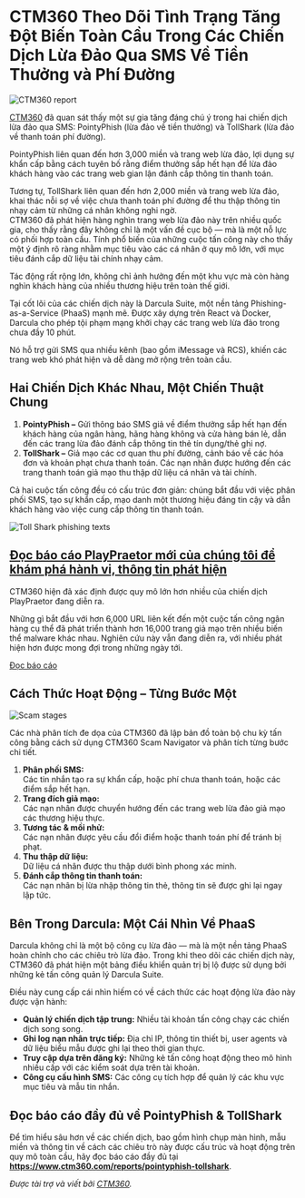 # CTM360 Theo Dõi Tình Trạng Tăng Đột Biến Toàn Cầu Trong Các Chiến Dịch Lừa Đảo Qua SMS Về Tiền Thưởng và Phí Đường

![CTM360 report](https://www.bleepstatic.com/content/posts/2025/04/16/ctm360-header.jpg)

[CTM360](http://www.ctm360.com) đã quan sát thấy một sự gia tăng đáng chú ý trong hai chiến dịch lừa đảo qua SMS: PointyPhish (lừa đảo về tiền thưởng) và TollShark (lừa đảo về thanh toán phí đường).

PointyPhish liên quan đến hơn 3,000 miền và trang web lừa đảo, lợi dụng sự khẩn cấp bằng cách tuyên bố rằng điểm thưởng sắp hết hạn để lừa đảo khách hàng vào các trang web gian lận đánh cắp thông tin thanh toán.

Tương tự, TollShark liên quan đến hơn 2,000 miền và trang web lừa đảo, khai thác nỗi sợ về việc chưa thanh toán phí đường để thu thập thông tin nhạy cảm từ những cá nhân không nghi ngờ.  
CTM360 đã phát hiện hàng nghìn trang web lừa đảo này trên nhiều quốc gia, cho thấy rằng đây không chỉ là một vấn đề cục bộ — mà là một nỗ lực có phối hợp toàn cầu. Tính phổ biến của những cuộc tấn công này cho thấy một ý định rõ ràng nhằm mục tiêu vào các cá nhân ở quy mô lớn, với mục tiêu đánh cắp dữ liệu tài chính nhạy cảm.

Tác động rất rộng lớn, không chỉ ảnh hưởng đến một khu vực mà còn hàng nghìn khách hàng của nhiều thương hiệu trên toàn thế giới.

Tại cốt lõi của các chiến dịch này là Darcula Suite, một nền tảng Phishing-as-a-Service (PhaaS) mạnh mẽ. Được xây dựng trên React và Docker, Darcula cho phép tội phạm mạng khởi chạy các trang web lừa đảo trong chưa đầy 10 phút.

Nó hỗ trợ gửi SMS qua nhiều kênh (bao gồm iMessage và RCS), khiến các trang web khó phát hiện và dễ dàng mở rộng trên toàn cầu.

## **Hai Chiến Dịch Khác Nhau, Một Chiến Thuật Chung**

1. **PointyPhish –** Gửi thông báo SMS giả về điểm thưởng sắp hết hạn đến khách hàng của ngân hàng, hãng hàng không và cửa hàng bán lẻ, dẫn đến các trang lừa đảo đánh cắp thông tin thẻ tín dụng/thẻ ghi nợ.
1. **TollShark –** Giả mạo các cơ quan thu phí đường, cảnh báo về các hóa đơn và khoản phạt chưa thanh toán. Các nạn nhân được hướng đến các trang thanh toán giả mạo thu thập dữ liệu cá nhân và tài chính.

Cả hai cuộc tấn công đều có cấu trúc đơn giản: chúng bắt đầu với việc phân phối SMS, tạo sự khẩn cấp, mạo danh một thương hiệu đáng tin cậy và dẫn khách hàng vào việc cung cấp thông tin thanh toán.

![Toll Shark phishing texts](https://www.bleepstatic.com/images/news/security/c/ctm360/ctm360-report/ctm360-phishing.jpg)

## [Đọc báo cáo PlayPraetor mới của chúng tôi để khám phá hành vi, thông tin phát hiện](https://www.ctm360.com/reports/play-masquerading-party-report?utm%5Fsource=bleepingcomputer.com&utm%5Fmedium=sidebar&utm%5Fcampaign=ctm360%5Fbleepingcomputer)

CTM360 hiện đã xác định được quy mô lớn hơn nhiều của chiến dịch PlayPraetor đang diễn ra.

Những gì bắt đầu với hơn 6,000 URL liên kết đến một cuộc tấn công ngân hàng cụ thể đã phát triển thành hơn 16,000 trang giả mạo trên nhiều biến thể malware khác nhau. Nghiên cứu này vẫn đang diễn ra, với nhiều phát hiện hơn được mong đợi trong những ngày tới.

[Đọc báo cáo](https://www.ctm360.com/reports/play-masquerading-party-report?utm%5Fsource=bleepingcomputer.com&utm%5Fmedium=sidebar&utm%5Fcampaign=ctm360%5Fbleepingcomputer)

## Cách Thức Hoạt Động – Từng Bước Một

![Scam stages](https://www.bleepstatic.com/images/news/security/c/ctm360/ctm360-report/scam-stages.png)

Các nhà phân tích đe dọa của CTM360 đã lập bản đồ toàn bộ chu kỳ tấn công bằng cách sử dụng CTM360 Scam Navigator và phân tích từng bước chi tiết.

1. **Phân phối SMS:**  
 Các tin nhắn tạo ra sự khẩn cấp, hoặc phí chưa thanh toán, hoặc các điểm sắp hết hạn.
2. **Trang đích giả mạo:**  
 Các nạn nhân được chuyển hướng đến các trang web lừa đảo giả mạo các thương hiệu thực.
3. **Tương tác & mồi nhử:**  
 Các nạn nhân được yêu cầu đổi điểm hoặc thanh toán phí để tránh bị phạt.
4. **Thu thập dữ liệu:**  
 Dữ liệu cá nhân được thu thập dưới bình phong xác minh.
5. **Đánh cắp thông tin thanh toán:**  
 Các nạn nhân bị lừa nhập thông tin thẻ, thông tin sẽ được ghi lại ngay lập tức.

## Bên Trong Darcula: Một Cái Nhìn Về PhaaS

Darcula không chỉ là một bộ công cụ lừa đảo — mà là một nền tảng PhaaS hoàn chỉnh cho các chiêu trò lừa đảo. Trong khi theo dõi các chiến dịch này, CTM360 đã phát hiện một bảng điều khiển quản trị bị lộ được sử dụng bởi những kẻ tấn công quản lý Darcula Suite.

Điều này cung cấp cái nhìn hiếm có về cách thức các hoạt động lừa đảo này được vận hành:

* **Quản lý chiến dịch tập trung:** Nhiều tài khoản tấn công chạy các chiến dịch song song.
* **Ghi log nạn nhân trực tiếp:** Địa chỉ IP, thông tin thiết bị, user agents và dữ liệu biểu mẫu được ghi lại theo thời gian thực.
* **Truy cập dựa trên đăng ký:** Những kẻ tấn công hoạt động theo mô hình nhiều cấp với các kiểm soát dựa trên tài khoản.
* **Công cụ cấu hình SMS:** Các công cụ tích hợp để quản lý các khu vực mục tiêu và mẫu tin nhắn.

## Đọc báo cáo đầy đủ về PointyPhish & TollShark

Để tìm hiểu sâu hơn về các chiến dịch, bao gồm hình chụp màn hình, mẫu miền và thông tin về cách các chiêu trò này được cấu trúc và hoạt động trên quy mô toàn cầu, hãy đọc báo cáo đầy đủ tại **<https://www.ctm360.com/reports/pointyphish-tollshark>**.

_Được tài trợ và viết bởi [CTM360](https://www.ctm360.com?utm%5Fsource=bleepingcomputer.com&utm%5Fmedium=article&utm%5Fcampaign=ctm360%5Fbleepingcomputer)._